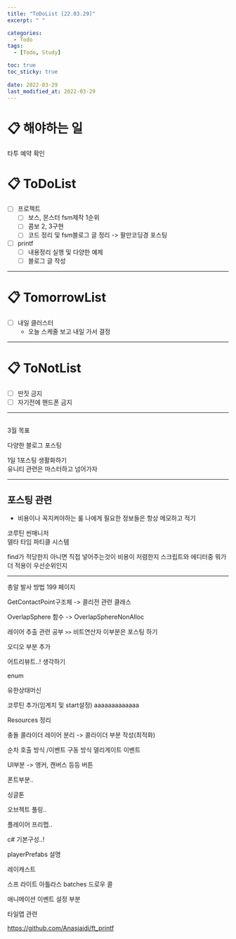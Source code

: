```yaml
---
title: "ToDoList [22.03.29]"
excerpt: " "

categories:
  - Todo
tags:
  - [Todo, Study]

toc: true
toc_sticky: true
 
date: 2022-03-29
last_modified_at: 2022-03-29
---
```


# 📋 해야하는 일 

타투 예약 확인


# 📋 ToDoList  

- [ ] 프로젝트
  - [ ] 보스, 몬스터 fsm제작 1순위
  - [ ] 콤보 2, 3구현 
  - [ ] 코드 정리 및 fsm블로그 글 정리 -> 팔만코딩경 포스팅
- [ ] printf
  - [ ] 내용정리 실행 및 다양한 예제
  - [ ] 블로그 글 작성

---

# 📋 TomorrowList  

- [ ] 내일 클러스터
  - 오늘 스케줄 보고 내일 가서 결정

---

# 📋 ToNotList  

- [ ] 딴짓 금지
- [ ] 자기전에 핸드폰 금지

---

## 

3월 목표  

다양한 블로그 포스팅  

1일 1포스팅 생활화하기  
유니티 관련은 마스터하고 넘어가자  

---

## 포스팅 관련  

* 비용이나 꼭지켜야하는 룰 나에게 필요한 정보들은 항상 메모하고 적기

코루틴
씬매니저  
델타 타임
파티클 시스템

find가 적당한지 아니면 직접 넣어주는것이 비용이 저렴한지
스크립트와 에디터중 뭐가 더 적용이 우선순위인지

---  

총알 발사 방법 199 페이지

GetContactPoint구조체 -> 콜리전 관련 클래스

OverlapSphere 함수 -> OverlapSphereNonAlloc

레이어 추출 관련 공부 `>>` 비트연산자 이부분은 포스팅 하기

오디오 부분 추가

어트리뷰트..! 생각하기

enum

유한상태머신

코루틴 추가(임계치 및 start설정)  aaaaaaaaaaaaa

Resources 정리  

충돌 콜라이더 레이어 분리 -> 콜라이더 부분 작성(최적화)

순차 호출 방식 /이벤트 구동 방식 델리게이트 이벤트  

UI부분 -> 앵커, 캔버스 등등 버튼  

폰트부분..  

싱글톤

오브젝트 풀링..  

플레이어 프리펩..

c# 기본구성..!  

playerPrefabs 설명

레이캐스트

스프 라이트 아틀라스 batches 드로우 콜  

애니메이션 이벤트 설정 부분

타일맵 관련  

https://github.com/Anasjaidi/ft_printf